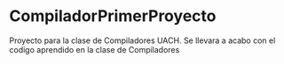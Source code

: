 # CompiladorPrimerProyecto
Proyecto para la clase de Compiladores UACH. Se llevara a acabo con el codigo aprendido en la clase de Compiladores
